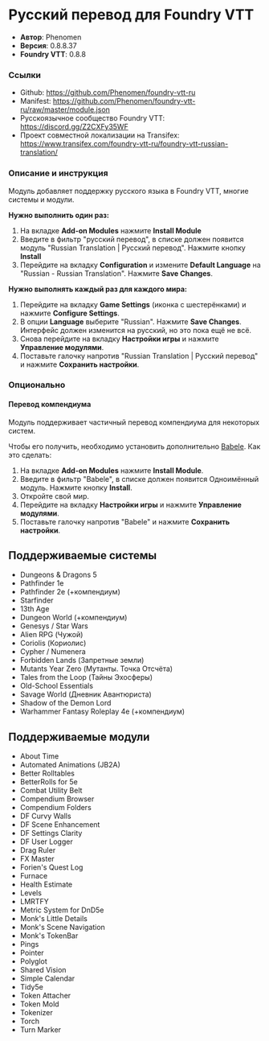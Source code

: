 # Русский перевод для Foundry VTT

* **Автор**: Phenomen
* **Версия**: 0.8.8.37
* **Foundry VTT**: 0.8.8

### Ссылки

* Github: https://github.com/Phenomen/foundry-vtt-ru
* Manifest: https://github.com/Phenomen/foundry-vtt-ru/raw/master/module.json
* Русскоязычное сообщество Foundry VTT: https://discord.gg/Z2CXFy35WF
* Проект совместной локализации на Transifex: https://www.transifex.com/foundry-vtt-ru/foundry-vtt-russian-translation/

### Описание и инструкция

Модуль добавляет поддержку русского языка в Foundry VTT, многие системы и модули.

**Нужно выполнить один раз:** 

1. На вкладке **Add-on Modules** нажмите **Install Module**
2. Введите в фильтр "русский перевод", в списке должен появится модуль "Russian Translation  | Русский перевод". Нажмите кнопку **Install**
3. Перейдите на вкладку **Configuration** и измените **Default Language** на "Russian - Russian Translation". Нажмите **Save Changes**. 

**Нужно выполнять каждый раз для каждого мира:**

1. Перейдите на вкладку **Game Settings** (иконка с шестерёнками) и нажмите **Configure Settings**.
2. В опции **Language** выберите "Russian". Нажмите **Save Changes**. Интерфейс должен изменится на русский, но это пока ещё не всё.
3. Снова перейдите на вкладку **Настройки игры** и нажмите **Управление модулями**.
4. Поставьте галочку напротив "Russian Translation | Русский перевод" и нажмите **Сохранить настройки**.

### Опционально

#### Перевод компендиума

Модуль поддерживает частичный перевод компендиума для некоторых систем.

Чтобы его получить, необходимо установить дополнительно [Babele](https://foundryvtt.com/packages/babele).
Как это сделать:

1. На вкладке **Add-on Modules** нажмите **Install Module**.
2. Введите в фильтр "Babele", в списке должен появится Одноимённый модуль. Нажмите кнопку **Install**.
3. Откройте свой мир.
4. Перейдите на вкладку **Настройки игры** и нажмите **Управление модулями**.
5. Поставьте галочку напротив "Babele" и нажмите **Сохранить настройки**.

## Поддерживаемые cистемы

- Dungeons & Dragons 5
- Pathfinder 1e
- Pathfinder 2e (+компендиум)
- Starfinder
- 13th Age
- Dungeon World (+компендиум)
- Genesys / Star Wars
- Alien RPG (Чужой)
- Coriolis (Кориолис)
- Cypher / Numenera
- Forbidden Lands (Запретные земли)
- Mutants Year Zero (Мутанты. Точка Отсчёта)
- Tales from the Loop (Тайны Эхосферы)
- Old-School Essentials
- Savage World (Дневник Авантюриста)
- Shadow of the Demon Lord
- Warhammer Fantasy Roleplay 4e (+компендиум)


## Поддерживаемые модули

- About Time
- Automated Animations (JB2A)
- Better Rolltables
- BetterRolls for 5e
- Combat Utility Belt
- Compendium Browser
- Compendium Folders
- DF Curvy Walls
- DF Scene Enhancement
- DF Settings Clarity
- DF User Logger
- Drag Ruler
- FX Master
- Forien's Quest Log
- Furnace
- Health Estimate
- Levels
- LMRTFY
- Metric System for DnD5e
- Monk's Little Details
- Monk's Scene Navigation
- Monk's TokenBar
- Pings
- Pointer
- Polyglot
- Shared Vision
- Simple Calendar
- Tidy5e
- Token Attacher
- Token Mold
- Tokenizer
- Torch
- Turn Marker